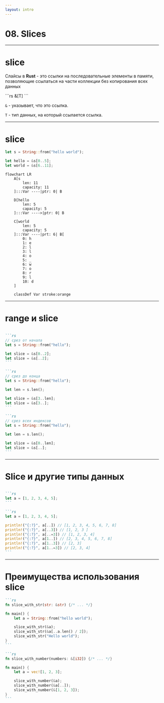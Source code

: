 ```yaml
---
layout: intro
---
```


# 08. Slices

---

# slice

Слайсы в **Rust** - это ссылки на последовательные элементы в памяти, позволяющие ссылаться на части коллекции без копирования всех данных

<v-click>
```rs
&[T]
```

```&``` - указывает, что это ссылка.

```T``` - тип данных, на который ссылается ссылка.
</v-click>

---

# slice

```rs
let s = String::from("hello world");

let hello = &s[0..5];
let world = &s[6..11];
```

```mermaid
flowchart LR
    A[s
        len: 11
        capacity: 11
    ]:::Var ----|ptr: 0| B

    D[hello
        len: 5
        capacity: 5
    ]:::Var ---->|ptr: 0| B

    C[world
        len: 5
        capacity: 5
    ]:::Var ----|prt: 6| B[
        0: h
        1: e
        2: l
        3: l
        4: o
        5: _
        6: w
        7: o
        8: r
        9: l
        10: d
    ]

    classDef Var stroke:orange
```

---

# range и slice

````md magic-move

```rs
// срез от начала
let s = String::from("hello");

let slice = &s[0..2];
let slice = &s[..2];
```

```rs
// срез до конца
let s = String::from("hello");

let len = s.len();

let slice = &s[3..len];
let slice = &s[3..];
```

```rs
// срез всех индексов
let s = String::from("hello");

let len = s.len();

let slice = &s[0..len];
let slice = &s[..];
```
````

---

# Slice и другие типы данных

````md magic-move

```rs
let a = [1, 2, 3, 4, 5];
```

```rs
let a = [1, 2, 3, 4, 5];

println!("{:?}", a[..]) // [1, 2, 3, 4, 5, 6, 7, 8]
println!("{:?}", a[..3]) // [1, 2, 3 ]
println!("{:?}", a[..=3]) // [1, 2, 3, 4]
println!("{:?}", a[1..]) // [2, 3, 4, 5, 6, 7, 8]
println!("{:?}", a[1..3]) // [2, 3]
println!("{:?}", a[1..=3]) // [2, 3, 4]
```

````

---

# Преимущества использования slice

````md magic-move
```rs
fn slice_with_str(str: &str) {/* ... */}

fn main() {
    let a = String::from("hello world");

    slice_with_str(&a);
    slice_with_str(&a[..a.len() / 2]);
    slice_with_str("Hello world");
}
```

```rs
fn slice_with_number(numbers: &[i32]) {/* ... */}

fn main() {
    let a = vec![1, 2, 3];

    slice_with_number(&a);
    slice_with_number(&a[..]);
    slice_with_number(&[1, 2, 3]);
}
```
````
